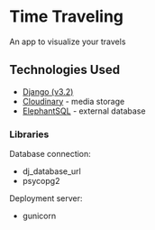 # Time Traveling

An app to visualize your travels

## Technologies Used

- [Django (v3.2)](https://docs.djangoproject.com/en/3.2/)
- [Cloudinary](https://cloudinary.com/) - media storage
- [ElephantSQL](https://www.elephantsql.com/) - external database

### Libraries

Database connection:

- dj_database_url
- psycopg2

Deployment server:

- gunicorn